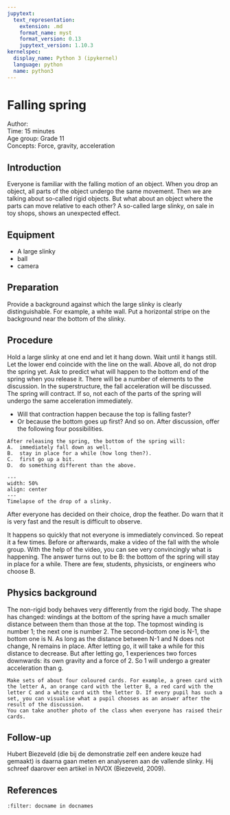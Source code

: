```yaml
---
jupytext:
  text_representation:
    extension: .md
    format_name: myst
    format_version: 0.13
    jupytext_version: 1.10.3
kernelspec:
  display_name: Python 3 (ipykernel)
  language: python
  name: python3
---
```


# Falling spring

Author:     \
Time:	15 minutes  	\
Age group:	Grade 11\
Concepts:	Force, gravity, acceleration

## Introduction
Everyone is familiar with the falling motion of an object. When you drop an object, all parts of the object undergo the same movement. Then we are talking about so-called rigid objects. But what about an object where the parts can move relative to each other? A so-called large slinky, on sale in toy shops, shows an unexpected effect.

## Equipment
* A large slinky 
* ball
* camera

## Preparation
Provide a background against which the large slinky is clearly distinguishable. For example, a white wall. Put a horizontal stripe on the background near the bottom of the slinky.

## Procedure
Hold a large slinky at one end and let it hang down. Wait until it hangs still. Let the lower end coincide with the line on the wall.
Above all, do not drop the spring yet. Ask to predict what will happen to the bottom end of the spring when you release it. There will be a number of elements to the discussion. In the superstructure, the fall acceleration will be discussed. The spring will contract. If so, not each of the parts of the spring will undergo the same acceleration immediately. 
- Will that contraction happen because the top is falling faster? 
- Or because the bottom goes up first? And so on.
After discussion, offer the following four possibilities.

```{admonition} Question
After releasing the spring, the bottom of the spring will:
A.	immediately fall down as well.
B.	stay in place for a while (how long then?).
C.	first go up a bit.
D.	do something different than the above.
```

```{figure} demo99_figure4.jpg
---
width: 50%
align: center
---
Timelapse of the drop of a slinky.
```


After everyone has decided on their choice, drop the feather. 
Do warn that it is very fast and the result is difficult to observe.

It happens so quickly that not everyone is immediately convinced. So repeat it a few times.
Before or afterwards, make a video of the fall with the whole group. With the help of the video, you can see very convincingly what is happening.
The answer turns out to be B: the bottom of the spring will stay in place for a while. There are few, students, physicists, or engineers who choose B.

## Physics background
The non-rigid body behaves very differently from the rigid body. The shape has changed: windings at the bottom of the spring have a much smaller distance between them than those at the top. The topmost winding is number 1; the next one is number 2. The second-bottom one is N-1, the bottom one is N.
As long as the distance between N-1 and N does not change, N remains in place. 
After letting go, it will take a while for this distance to decrease.
But after letting go, 1 experiences two forces downwards: its own gravity and a force of 2. So 1 will undergo a greater acceleration than g.

```{tip}
Make sets of about four coloured cards. For example, a green card with the letter A, an orange card with the letter B, a red card with the letter C and a white card with the letter D. If every pupil has such a set, you can visualise what a pupil chooses as an answer after the result of the discussion.
You can take another photo of the class when everyone has raised their cards.
``` 

## Follow-up
Hubert Biezeveld (die bij de demonstratie zelf een andere keuze had gemaakt) is daarna gaan meten en analyseren aan de vallende slinky. Hij schreef daarover een artikel in NVOX (Biezeveld, 2009). 

## References
```{bibliography}
:filter: docname in docnames
```